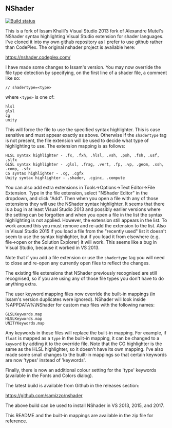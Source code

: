 ## NShader

[![Build status](https://ci.appveyor.com/api/projects/status/bpes19itxgnynpas/branch/master?svg=true)](https://ci.appveyor.com/project/izzo/nshader/branch/master)

This is a fork of Issam Khalil's Visual Studio 2013 fork of Alexandre Mutel's NShader syntax highlighting Visual Studio extension for shader languages.
I've cloned it into my own github repository as I prefer to use github rather than CodePlex. The original nshader project is available here:

https://nshader.codeplex.com/

I have made some changes to Issam's version. You may now override the file type detection by specifying, on the first line of a shader file, a comment
like so:

    // shadertype=<type>

where `<type>` is one of:

    hlsl
    glsl
    cg
    unity

This will force the file to use the specified syntax highlighter. This is case sensitive and must appear exactly as above. Otherwise if the `shadertype`
tag is not present, the file extension will be used to decide what type of highlighting to use. The extension mapping is as follows:

    HLSL syntax highlighter - .fx, .fxh, .hlsl, .vsh, .psh, .fsh, .usf, .slfx
    GLSL syntax highlighter - .glsl, .frag, .vert, .fp, .vp, .geom, .xsh, .comp, .sfx
    CG syntax highlighter - .cg, .cgfx
    Unity syntax highlighter - .shader, .cginc, .compute

You can also add extra extensions in Tools->Options->Text Editor->File Extension. Type in the file extension, select "NShader Editor" in the dropdown, and
click "Add". Then when you open a file with any of those extensions they will use the NShader syntax highlighter. It seems that there is a bug in at least
Visual Studio 2013 and possibly earlier versions where the setting can be forgotten and when you open a file in the list the syntax highlighting is not
applied. However, the extension still appears in the list. To work around this you must remove and re-add the extension to the list. Also in Visual Studio
2015 if you load a file from the "recently used" list it doesn't seem to use the syntax highlighter, but if you load it from elsewhere (e.g. file->open or
the Solution Explorer) it will work. This seems like a bug in Visual Studio, because it worked in VS 2013.

Note that if you add a file extension or use the `shadertype` tag you will need to close and re-open any currently open files to reflect the changes.

The existing file extensions that NShader previously recognised are still recognised, so if you are using any of those file types you don't have to do
anything extra.

The user keyword mapping files now override the built-in mappings (in Issam's version duplicates were ignored). NShader will look inside %APPDATA%\NShader
for custom map files with the following names:

    GLSLKeywords.map
    HLSLKeywords.map
    UNITYKeywords.map

Any keywords in these files will replace the built-in mapping. For example, if `float` is mapped as a `type` in the built-in mapping, it can be changed
to a `keyword` by adding it to the override file. Note that the CG highlighter is the same as the HLSL highlighter, so it doesn't have its own mapping.
I've also made some small changes to the built-in mappings so that certain keywords are now 'types' instead of 'keywords'.

Finally, there is now an additional colour setting for the 'type' keywords (available in the Fonts and Colors dialog).

The latest build is available from Github in the releases section:

https://github.com/samizzo/nshader

The above build can be used to install NShader in VS 2013, 2015, and 2017.

This README and the built-in mappings are available in the zip file for reference.
